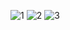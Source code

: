 ![1](https://github.com/KrzysztofBojarczuk/movie-reviews/assets/69596796/6a60d5eb-7a83-4384-be1d-ba1dcb2d36c2)
![2](https://github.com/KrzysztofBojarczuk/movie-reviews/assets/69596796/9f43ee14-79ac-425e-a69b-b7f27a246d54)
![3](https://github.com/KrzysztofBojarczuk/movie-reviews/assets/69596796/e21562de-069b-4851-8172-98ae0b668aad)
